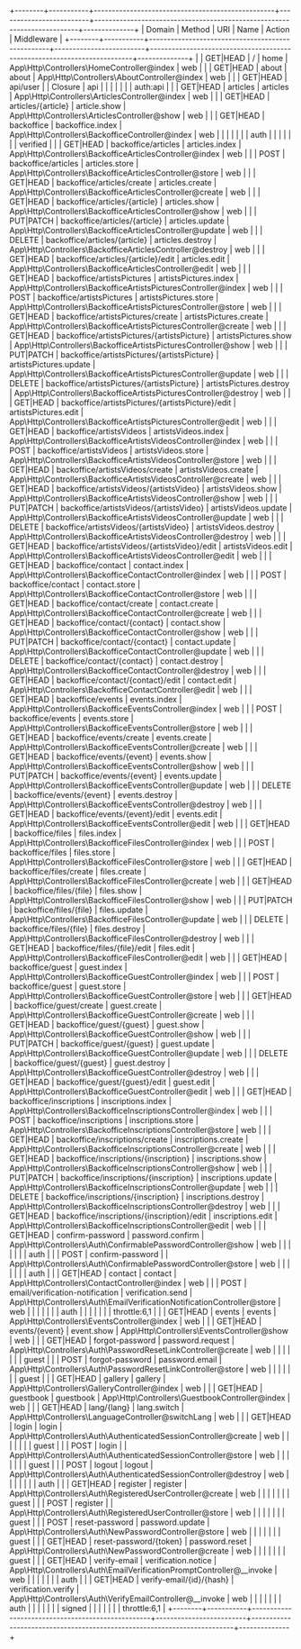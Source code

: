 +--------+-----------+--------------------------------------------------+-------------------------+-------------------------------------------------------------------------+--------------+
| Domain | Method    | URI                                              | Name                    | Action                                                                  | Middleware   |
+--------+-----------+--------------------------------------------------+-------------------------+-------------------------------------------------------------------------+--------------+
|        | GET|HEAD  | /                                                | home                    | App\Http\Controllers\HomeController@index                               | web          |
|        | GET|HEAD  | about                                            | about                   | App\Http\Controllers\AboutController@index                              | web          |
|        | GET|HEAD  | api/user                                         |                         | Closure                                                                 | api          |
|        |           |                                                  |                         |                                                                         | auth:api     |
|        | GET|HEAD  | articles                                         | articles                | App\Http\Controllers\ArticlesController@index                           | web          |
|        | GET|HEAD  | articles/{article}                               | article.show            | App\Http\Controllers\ArticlesController@show                            | web          |
|        | GET|HEAD  | backoffice                                       | backoffice.index        | App\Http\Controllers\BackofficeController@index                         | web          |
|        |           |                                                  |                         |                                                                         | auth         |
|        |           |                                                  |                         |                                                                         | verified     |
|        | GET|HEAD  | backoffice/articles                              | articles.index          | App\Http\Controllers\BackofficeArticlesController@index                 | web          |
|        | POST      | backoffice/articles                              | articles.store          | App\Http\Controllers\BackofficeArticlesController@store                 | web          |
|        | GET|HEAD  | backoffice/articles/create                       | articles.create         | App\Http\Controllers\BackofficeArticlesController@create                | web          |
|        | GET|HEAD  | backoffice/articles/{article}                    | articles.show           | App\Http\Controllers\BackofficeArticlesController@show                  | web          |
|        | PUT|PATCH | backoffice/articles/{article}                    | articles.update         | App\Http\Controllers\BackofficeArticlesController@update                | web          |
|        | DELETE    | backoffice/articles/{article}                    | articles.destroy        | App\Http\Controllers\BackofficeArticlesController@destroy               | web          |
|        | GET|HEAD  | backoffice/articles/{article}/edit               | articles.edit           | App\Http\Controllers\BackofficeArticlesController@edit                  | web          |
|        | GET|HEAD  | backoffice/artistsPictures                       | artistsPictures.index   | App\Http\Controllers\BackofficeArtistsPicturesController@index          | web          |
|        | POST      | backoffice/artistsPictures                       | artistsPictures.store   | App\Http\Controllers\BackofficeArtistsPicturesController@store          | web          |
|        | GET|HEAD  | backoffice/artistsPictures/create                | artistsPictures.create  | App\Http\Controllers\BackofficeArtistsPicturesController@create         | web          |
|        | GET|HEAD  | backoffice/artistsPictures/{artistsPicture}      | artistsPictures.show    | App\Http\Controllers\BackofficeArtistsPicturesController@show           | web          |
|        | PUT|PATCH | backoffice/artistsPictures/{artistsPicture}      | artistsPictures.update  | App\Http\Controllers\BackofficeArtistsPicturesController@update         | web          |
|        | DELETE    | backoffice/artistsPictures/{artistsPicture}      | artistsPictures.destroy | App\Http\Controllers\BackofficeArtistsPicturesController@destroy        | web          |
|        | GET|HEAD  | backoffice/artistsPictures/{artistsPicture}/edit | artistsPictures.edit    | App\Http\Controllers\BackofficeArtistsPicturesController@edit           | web          |
|        | GET|HEAD  | backoffice/artistsVideos                         | artistsVideos.index     | App\Http\Controllers\BackofficeArtistsVideosController@index            | web          |
|        | POST      | backoffice/artistsVideos                         | artistsVideos.store     | App\Http\Controllers\BackofficeArtistsVideosController@store            | web          |
|        | GET|HEAD  | backoffice/artistsVideos/create                  | artistsVideos.create    | App\Http\Controllers\BackofficeArtistsVideosController@create           | web          |
|        | GET|HEAD  | backoffice/artistsVideos/{artistsVideo}          | artistsVideos.show      | App\Http\Controllers\BackofficeArtistsVideosController@show             | web          |
|        | PUT|PATCH | backoffice/artistsVideos/{artistsVideo}          | artistsVideos.update    | App\Http\Controllers\BackofficeArtistsVideosController@update           | web          |
|        | DELETE    | backoffice/artistsVideos/{artistsVideo}          | artistsVideos.destroy   | App\Http\Controllers\BackofficeArtistsVideosController@destroy          | web          |
|        | GET|HEAD  | backoffice/artistsVideos/{artistsVideo}/edit     | artistsVideos.edit      | App\Http\Controllers\BackofficeArtistsVideosController@edit             | web          |
|        | GET|HEAD  | backoffice/contact                               | contact.index           | App\Http\Controllers\BackofficeContactController@index                  | web          |
|        | POST      | backoffice/contact                               | contact.store           | App\Http\Controllers\BackofficeContactController@store                  | web          |
|        | GET|HEAD  | backoffice/contact/create                        | contact.create          | App\Http\Controllers\BackofficeContactController@create                 | web          |
|        | GET|HEAD  | backoffice/contact/{contact}                     | contact.show            | App\Http\Controllers\BackofficeContactController@show                   | web          |
|        | PUT|PATCH | backoffice/contact/{contact}                     | contact.update          | App\Http\Controllers\BackofficeContactController@update                 | web          |
|        | DELETE    | backoffice/contact/{contact}                     | contact.destroy         | App\Http\Controllers\BackofficeContactController@destroy                | web          |
|        | GET|HEAD  | backoffice/contact/{contact}/edit                | contact.edit            | App\Http\Controllers\BackofficeContactController@edit                   | web          |
|        | GET|HEAD  | backoffice/events                                | events.index            | App\Http\Controllers\BackofficeEventsController@index                   | web          |
|        | POST      | backoffice/events                                | events.store            | App\Http\Controllers\BackofficeEventsController@store                   | web          |
|        | GET|HEAD  | backoffice/events/create                         | events.create           | App\Http\Controllers\BackofficeEventsController@create                  | web          |
|        | GET|HEAD  | backoffice/events/{event}                        | events.show             | App\Http\Controllers\BackofficeEventsController@show                    | web          |
|        | PUT|PATCH | backoffice/events/{event}                        | events.update           | App\Http\Controllers\BackofficeEventsController@update                  | web          |
|        | DELETE    | backoffice/events/{event}                        | events.destroy          | App\Http\Controllers\BackofficeEventsController@destroy                 | web          |
|        | GET|HEAD  | backoffice/events/{event}/edit                   | events.edit             | App\Http\Controllers\BackofficeEventsController@edit                    | web          |
|        | GET|HEAD  | backoffice/files                                 | files.index             | App\Http\Controllers\BackofficeFilesController@index                    | web          |
|        | POST      | backoffice/files                                 | files.store             | App\Http\Controllers\BackofficeFilesController@store                    | web          |
|        | GET|HEAD  | backoffice/files/create                          | files.create            | App\Http\Controllers\BackofficeFilesController@create                   | web          |
|        | GET|HEAD  | backoffice/files/{file}                          | files.show              | App\Http\Controllers\BackofficeFilesController@show                     | web          |
|        | PUT|PATCH | backoffice/files/{file}                          | files.update            | App\Http\Controllers\BackofficeFilesController@update                   | web          |
|        | DELETE    | backoffice/files/{file}                          | files.destroy           | App\Http\Controllers\BackofficeFilesController@destroy                  | web          |
|        | GET|HEAD  | backoffice/files/{file}/edit                     | files.edit              | App\Http\Controllers\BackofficeFilesController@edit                     | web          |
|        | GET|HEAD  | backoffice/guest                                 | guest.index             | App\Http\Controllers\BackofficeGuestController@index                    | web          |
|        | POST      | backoffice/guest                                 | guest.store             | App\Http\Controllers\BackofficeGuestController@store                    | web          |
|        | GET|HEAD  | backoffice/guest/create                          | guest.create            | App\Http\Controllers\BackofficeGuestController@create                   | web          |
|        | GET|HEAD  | backoffice/guest/{guest}                         | guest.show              | App\Http\Controllers\BackofficeGuestController@show                     | web          |
|        | PUT|PATCH | backoffice/guest/{guest}                         | guest.update            | App\Http\Controllers\BackofficeGuestController@update                   | web          |
|        | DELETE    | backoffice/guest/{guest}                         | guest.destroy           | App\Http\Controllers\BackofficeGuestController@destroy                  | web          |
|        | GET|HEAD  | backoffice/guest/{guest}/edit                    | guest.edit              | App\Http\Controllers\BackofficeGuestController@edit                     | web          |
|        | GET|HEAD  | backoffice/inscriptions                          | inscriptions.index      | App\Http\Controllers\BackofficeInscriptionsController@index             | web          |
|        | POST      | backoffice/inscriptions                          | inscriptions.store      | App\Http\Controllers\BackofficeInscriptionsController@store             | web          |
|        | GET|HEAD  | backoffice/inscriptions/create                   | inscriptions.create     | App\Http\Controllers\BackofficeInscriptionsController@create            | web          |
|        | GET|HEAD  | backoffice/inscriptions/{inscription}            | inscriptions.show       | App\Http\Controllers\BackofficeInscriptionsController@show              | web          |
|        | PUT|PATCH | backoffice/inscriptions/{inscription}            | inscriptions.update     | App\Http\Controllers\BackofficeInscriptionsController@update            | web          |
|        | DELETE    | backoffice/inscriptions/{inscription}            | inscriptions.destroy    | App\Http\Controllers\BackofficeInscriptionsController@destroy           | web          |
|        | GET|HEAD  | backoffice/inscriptions/{inscription}/edit       | inscriptions.edit       | App\Http\Controllers\BackofficeInscriptionsController@edit              | web          |
|        | GET|HEAD  | confirm-password                                 | password.confirm        | App\Http\Controllers\Auth\ConfirmablePasswordController@show            | web          |
|        |           |                                                  |                         |                                                                         | auth         |
|        | POST      | confirm-password                                 |                         | App\Http\Controllers\Auth\ConfirmablePasswordController@store           | web          |
|        |           |                                                  |                         |                                                                         | auth         |
|        | GET|HEAD  | contact                                          | contact                 | App\Http\Controllers\ContactController@index                            | web          |
|        | POST      | email/verification-notification                  | verification.send       | App\Http\Controllers\Auth\EmailVerificationNotificationController@store | web          |
|        |           |                                                  |                         |                                                                         | auth         |
|        |           |                                                  |                         |                                                                         | throttle:6,1 |
|        | GET|HEAD  | events                                           | events                  | App\Http\Controllers\EventsController@index                             | web          |
|        | GET|HEAD  | events/{event}                                   | event.show              | App\Http\Controllers\EventsController@show                              | web          |
|        | GET|HEAD  | forgot-password                                  | password.request        | App\Http\Controllers\Auth\PasswordResetLinkController@create            | web          |
|        |           |                                                  |                         |                                                                         | guest        |
|        | POST      | forgot-password                                  | password.email          | App\Http\Controllers\Auth\PasswordResetLinkController@store             | web          |
|        |           |                                                  |                         |                                                                         | guest        |
|        | GET|HEAD  | gallery                                          | gallery                 | App\Http\Controllers\GalleryController@index                            | web          |
|        | GET|HEAD  | guestbook                                        | guestbook               | App\Http\Controllers\GuestbookController@index                          | web          |
|        | GET|HEAD  | lang/{lang}                                      | lang.switch             | App\Http\Controllers\LanguageController@switchLang                      | web          |
|        | GET|HEAD  | login                                            | login                   | App\Http\Controllers\Auth\AuthenticatedSessionController@create         | web          |
|        |           |                                                  |                         |                                                                         | guest        |
|        | POST      | login                                            |                         | App\Http\Controllers\Auth\AuthenticatedSessionController@store          | web          |
|        |           |                                                  |                         |                                                                         | guest        |
|        | POST      | logout                                           | logout                  | App\Http\Controllers\Auth\AuthenticatedSessionController@destroy        | web          |
|        |           |                                                  |                         |                                                                         | auth         |
|        | GET|HEAD  | register                                         | register                | App\Http\Controllers\Auth\RegisteredUserController@create               | web          |
|        |           |                                                  |                         |                                                                         | guest        |
|        | POST      | register                                         |                         | App\Http\Controllers\Auth\RegisteredUserController@store                | web          |
|        |           |                                                  |                         |                                                                         | guest        |
|        | POST      | reset-password                                   | password.update         | App\Http\Controllers\Auth\NewPasswordController@store                   | web          |
|        |           |                                                  |                         |                                                                         | guest        |
|        | GET|HEAD  | reset-password/{token}                           | password.reset          | App\Http\Controllers\Auth\NewPasswordController@create                  | web          |
|        |           |                                                  |                         |                                                                         | guest        |
|        | GET|HEAD  | verify-email                                     | verification.notice     | App\Http\Controllers\Auth\EmailVerificationPromptController@__invoke    | web          |
|        |           |                                                  |                         |                                                                         | auth         |
|        | GET|HEAD  | verify-email/{id}/{hash}                         | verification.verify     | App\Http\Controllers\Auth\VerifyEmailController@__invoke                | web          |
|        |           |                                                  |                         |                                                                         | auth         |
|        |           |                                                  |                         |                                                                         | signed       |
|        |           |                                                  |                         |                                                                         | throttle:6,1 |
+--------+-----------+--------------------------------------------------+-------------------------+-------------------------------------------------------------------------+--------------+